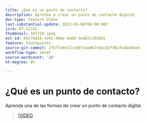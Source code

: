 ```yaml
---
title: ¿Qué es un punto de contacto?
description: Aprenda a crear un punto de contacto digital.
doc-type: Feature Video
last-substantial-update: 2023-01-06T00:00:00Z
jira: KT-11322
thumbnail: 347210.jpeg
exl-id: 9527bd18-3e91-400e-ba68-3ed82c2926d1
feature: Touchpoints
source-git-commit: 2fb7fa9e72cc89f3ae867cbbc02fd62fb4b485e6
workflow-type: tm+mt
source-wordcount: '26'
ht-degree: 0%

---
```


# ¿Qué es un punto de contacto?

Aprenda una de las formas de crear un punto de contacto digital.

>[!VIDEO](https://video.tv.adobe.com/v/347210/?quality=12&learn=on)
